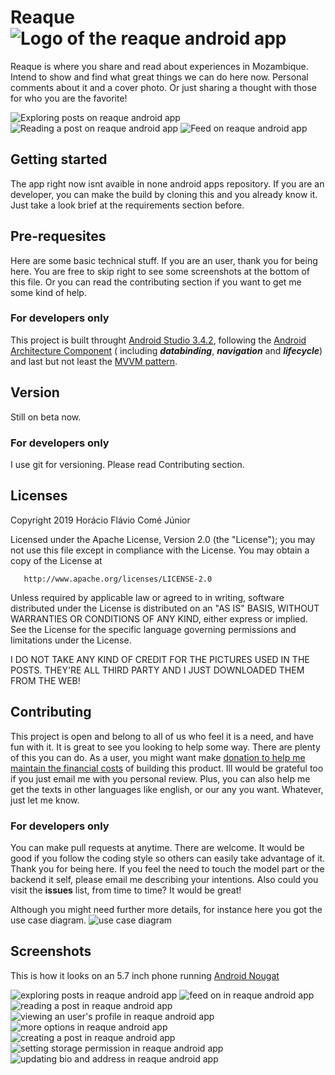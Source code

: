 # Reaque ![Logo of the reaque android app](screenshots/logo.png)
Reaque is where you share and read about experiences in Mozambique. Intend to show and find what great things we can do here now. Personal comments about it and a cover photo. Or just sharing a thought with those for who you are the favorite!

![Exploring posts on reaque android app](screenshots/mock1.png) ![Reading a post on reaque android app](screenshots/mock2.png) ![Feed on reaque android app](screenshots/mock3.png)

## Getting started
The app right now isnt avaible in none android apps repository. If you are an developer, you can make the build by cloning this and you already know it. Just take a look brief at the requirements section before.

## Pre-requesites
Here are some basic technical stuff. If you are an user, thank you for being here. You are free to skip right to see some screenshots at the bottom of this file. Or you can read the contributing section if you want to get me some kind of help.

### For developers only
This project is built throught [Android Studio 3.4.2](https://developer.android.com/studio/releases), following the [Android Architecture Component](https://developer.android.com/topic/libraries/architecture) ( including _**databinding**_, _**navigation**_ and _**lifecycle**_) and last but not least the [MVVM pattern](https://en.wikipedia.org/wiki/Model–view–viewmodel).

## Version
Still on beta now.

### For developers only
I use git for versioning. Please read Contributing section.

## Licenses
   Copyright 2019 Horácio Flávio Comé Júnior

   Licensed under the Apache License, Version 2.0 (the "License");
   you may not use this file except in compliance with the License.
   You may obtain a copy of the License at

       http://www.apache.org/licenses/LICENSE-2.0

   Unless required by applicable law or agreed to in writing, software
   distributed under the License is distributed on an "AS IS" BASIS,
   WITHOUT WARRANTIES OR CONDITIONS OF ANY KIND, either express or implied.
   See the License for the specific language governing permissions and
   limitations under the License.

   I DO NOT TAKE ANY KIND OF CREDIT FOR THE PICTURES USED IN THE POSTS. THEY'RE ALL THIRD PARTY AND I JUST DOWNLOADED THEM FROM THE WEB!
   
## Contributing
This project is open and belong to all of us who feel it is a need, and have fun with it.
It is great to see you looking to help some way. There are plenty of this you can do. As a user, you might want make [donation to help me maintain the financial costs](docs/DONATE.md) of building this product. Ill would be grateful too if you just email me with you personal review. Plus, you can also help me get the texts in other languages like english, or our any you want. Whatever, just let me know.

### For developers only
You can make pull requests at anytime. There are welcome. It would be good if you follow the coding style so others can easily take advantage of it. Thank you for being here.
If you feel the need to touch the model part or the backend it self, please email me describing your intentions. Also could you visit the **issues** list, from time to time? It would be great!

Although you might need further more details, for instance here you got the use case diagram.
![use case diagram](docs/diagrams/use_case.jpg)

## Screenshots
This is how it looks on an 5.7 inch phone running [Android Nougat](https://www.android.com/versions/nougat-7-0/)

![exploring posts in reaque android app](screenshots/screen1.png) ![feed on in reaque android app](screenshots/screen2.png) ![reading a post in reaque android app](screenshots/screen3.png) ![viewing an user's profile in reaque android app](screenshots/screen4.png) ![more options in reaque android app](screenshots/screen5.png) ![creating a post in reaque android app](screen6.png) ![setting storage permission in reaque android app](screenshots/screen7.png) ![updating bio and address in reaque android app](screenshots/screen8.png)